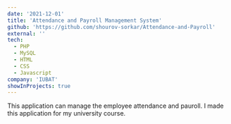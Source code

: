 ```yaml
---
date: '2021-12-01'
title: 'Attendance and Payroll Management System'
github: 'https://github.com/shourov-sorkar/Attendance-and-Payroll'
external: ''
tech:
  - PHP
  - MySQL
  - HTML
  - CSS
  - Javascript
company: 'IUBAT'
showInProjects: true
---
```


This application can manage the employee attendance and pauroll. I made this application for my university course.
